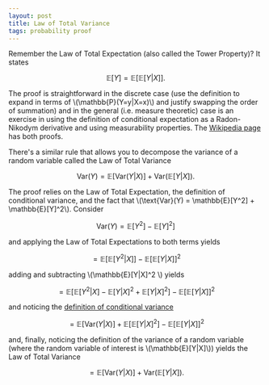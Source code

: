 ```yaml
---
layout: post
title: Law of Total Variance
tags: probability proof
---
```


Remember the Law of Total Expectation (also called the Tower Property)? It states

$$\mathbb{E}[Y] = \mathbb{E}[\mathbb{E}[Y|X]].$$

The proof is straightforward in the discrete case (use the definition to expand in terms of \\(\mathbb{P}(Y=y\|X=x)\\) and justify swapping the order of summation) and in the general (i.e. measure theoretic) case is an exercise in using the definition of conditional expectation as a Radon-Nikodym derivative and using measurability properties. The [Wikipedia page](https://en.wikipedia.org/wiki/Law_of_total_expectation) has both proofs.

There's a similar rule that allows you to decompose the variance of a random variable called the Law of Total Variance

$$\text{Var}(Y) = \mathbb{E}[\text{Var}(Y|X)] + \text{Var}(\mathbb{E}[Y|X]).$$

The proof relies on the Law of Total Expectation, the definition of conditional variance, and the fact that \\(\text{Var}(Y) = \mathbb{E}[Y^2] + \mathbb{E}[Y]^2\\). Consider

$$\text{Var}(Y) = \mathbb{E}[Y^2] - \mathbb{E}[Y]^2]$$

and applying the Law of Total Expectations to both terms yields

$$ = \mathbb{E}[\mathbb{E}[Y^2|X]] - \mathbb{E}[\mathbb{E}[Y|X]]^2$$

adding and subtracting \\(\mathbb{E}[Y\|X]^2 \\) yields

$$ = \mathbb{E}[\mathbb{E}[Y^2|X] - \mathbb{E}[Y|X]^2 + \mathbb{E}[Y|X]^2] - \mathbb{E}[\mathbb{E}[Y|X]]^2$$

and noticing the [definition of conditional variance](https://en.wikipedia.org/wiki/Conditional_variance)

$$ = \mathbb{E}[\text{Var}(Y|X)] + \mathbb{E}[\mathbb{E}[Y|X]^2] - \mathbb{E}[\mathbb{E}[Y|X]]^2$$

and, finally, noticing the definition of the variance of a random variable (where the random variable of interest is \\(\mathbb{E}[Y\|X]\\)) yields the Law of Total Variance

$$ = \mathbb{E}[\text{Var}(Y|X)] + \text{Var}(\mathbb{E}[Y|X]).$$


